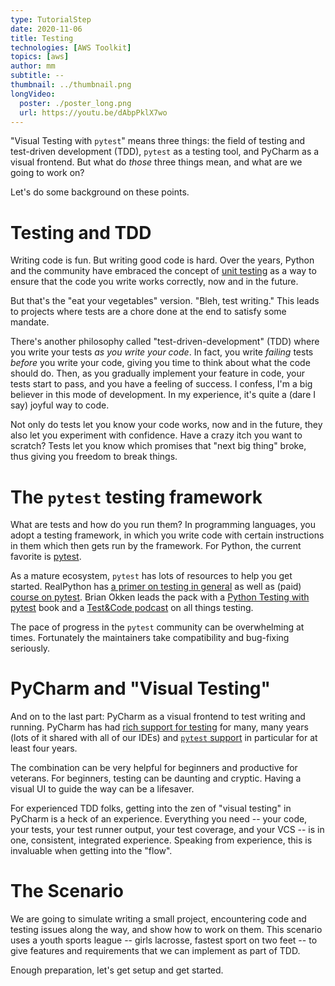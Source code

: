 ```yaml
---
type: TutorialStep
date: 2020-11-06
title: Testing
technologies: [AWS Toolkit]
topics: [aws]
author: mm
subtitle: --
thumbnail: ../thumbnail.png
longVideo:
  poster: ./poster_long.png
  url: https://youtu.be/dAbpPklX7wo
---
```


"Visual Testing with `pytest`" means three things: the field of testing and test-driven development (TDD), `pytest` as a testing tool, and PyCharm as a visual frontend.
But what do *those* three things mean, and what are we going to work on?

Let's do some background on these points.

# Testing and TDD

Writing code is fun. 
But writing good code is hard.
Over the years, Python and the community have embraced the concept of [unit testing](https://jeffknupp.com/blog/2013/12/09/improve-your-python-understanding-unit-testing/) as a way to ensure that the code you write works correctly, now and in the future.

But that's the "eat your vegetables" version.
"Bleh, test writing."
This leads to projects where tests are a chore done at the end to satisfy some mandate.

There's another philosophy called "test-driven-development" (TDD) where you write your tests *as you write your code*. 
In fact, you write *failing* tests *before* you write your code, giving you time to think about what the code should do.
Then, as you gradually implement your feature in code, your tests start to pass, and you have a feeling of success.
I confess, I'm a big believer in this mode of development.
In my experience, it's quite a (dare I say) joyful way to code.

Not only do tests let you know your code works, now and in the future, they also let you experiment with confidence.
Have a crazy itch you want to scratch?
Tests let you know which promises that "next big thing" broke, thus giving you freedom to break things.

# The `pytest` testing framework

What are tests and how do you run them? 
In programming languages, you adopt a testing framework, in which you write code with certain instructions in them which then gets run by the framework.
For Python, the current favorite is [pytest](../../../technologies/pytest).

As a mature ecosystem, `pytest` has lots of resources to help you get started. 
RealPython has [a primer on testing in general](https://realpython.com/python-testing/) as well as (paid) [course on pytest](https://realpython.com/courses/test-driven-development-pytest/). 
Brian Okken leads the pack with a [Python Testing with pytest](https://pragprog.com/book/bopytest/python-testing-with-pytest) book and a [Test&Code podcast]() on all things testing.

The pace of progress in the `pytest` community can be overwhelming at times.
Fortunately the maintainers take compatibility and bug-fixing seriously.

# PyCharm and "Visual Testing"

And on to the last part: PyCharm as a visual frontend to test writing and running.
PyCharm has had [rich support for testing](https://www.jetbrains.com/help/pycharm/testing.html) for many, many years (lots of it shared with all of our IDEs) and [`pytest` support](https://www.jetbrains.com/help/pycharm/pytest.html) in particular for at least four years.

The combination can be very helpful for beginners and productive for veterans.
For beginners, testing can be daunting and cryptic.
Having a visual UI to guide the way can be a lifesaver.

For experienced TDD folks, getting into the zen of "visual testing" in PyCharm is a heck of an experience.
Everything you need -- your code, your tests, your test runner output, your test coverage, and your VCS -- is in one, consistent, integrated experience.
Speaking from experience, this is invaluable when getting into the "flow".

# The Scenario

We are going to simulate writing a small project, encountering code and testing issues along the way, and show how to work on them.
This scenario uses a youth sports league -- girls lacrosse, fastest sport on two feet -- to give features and requirements that we can implement as part of TDD.

Enough preparation, let's get setup and get started.